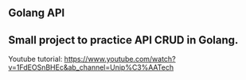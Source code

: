 ## Golang API

## Small project to practice API CRUD in Golang.

Youtube tutorial: https://www.youtube.com/watch?v=1FdEOSnBHEc&ab_channel=Unip%C3%AATech
